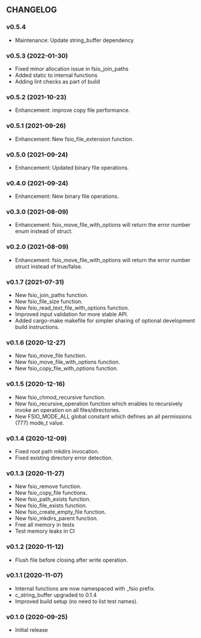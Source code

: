 ## CHANGELOG

### v0.5.4

* Maintenance: Update string_buffer dependency

### v0.5.3 (2022-01-30)

* Fixed minor allocation issue in fsio_join_paths
* Added static to internal functions
* Adding lint checks as part of build

### v0.5.2 (2021-10-23)

* Enhancement: improve copy file performance.

### v0.5.1 (2021-09-26)

* Enhancement: New fsio_file_extension function.

### v0.5.0 (2021-09-24)

* Enhancement: Updated binary file operations.

### v0.4.0 (2021-09-24)

* Enhancement: New binary file operations.

### v0.3.0 (2021-08-09)

* Enhancement: fsio_move_file_with_options will return the error number enum instead of struct.

### v0.2.0 (2021-08-09)

* Enhancement: fsio_move_file_with_options will return the error number struct instead of true/false.

### v0.1.7 (2021-07-31)

* New fsio_join_paths function.
* New fsio_file_size function.
* New fsio_read_text_file_with_options function.
* Improved input validation for more stable API.
* Added cargo-make makefile for simpler sharing of optional development build instructions.

### v0.1.6 (2020-12-27)

* New fsio_move_file function.
* New fsio_move_file_with_options function.
* New fsio_copy_file_with_options function.

### v0.1.5 (2020-12-16)

* New fsio_chmod_recursive function.
* New fsio_recursive_operation function which enables to recursively invoke an operation on all files/directories.
* New FSIO_MODE_ALL global constant which defines an all permissions (777) mode_t value.

### v0.1.4 (2020-12-09)

* Fixed root path mkdirs invocation.
* Fixed existing directory error detection.

### v0.1.3 (2020-11-27)

* New fsio_remove function.
* New fsio_copy_file functions.
* New fsio_path_exists function.
* New fsio_file_exists function.
* New fsio_create_empty_file function.
* New fsio_mkdirs_parent function.
* Free all memory in tests
* Test memory leaks in CI

### v0.1.2 (2020-11-12)

* Flush file before closing after write operation.

### v0.1.1 (2020-11-07)

* Internal functions are now namespaced with _fsio prefix.
* c_string_buffer upgraded to 0.1.4
* Improved build setup (no need to list test names).

### v0.1.0 (2020-09-25)

* Initial release
